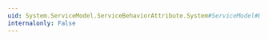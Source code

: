 ```yaml
---
uid: System.ServiceModel.ServiceBehaviorAttribute.System#ServiceModel#Description#IServiceBehavior#Validate(System.ServiceModel.Description.ServiceDescription,System.ServiceModel.ServiceHostBase)
internalonly: False
---
```

